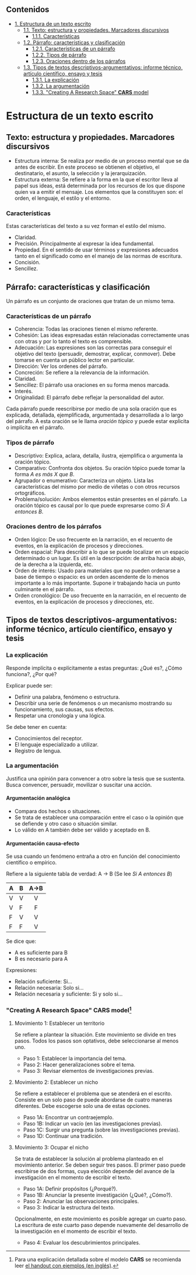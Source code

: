 <div id="table-of-contents">
<h2>Contenidos</h2>
<div id="text-table-of-contents">
<ul>
<li><a href="#sec-1">1. Estructura de un texto escrito</a>
<ul>
<li><a href="#sec-1-1">1.1. Texto: estructura y propiedades. Marcadores discursivos</a>
<ul>
<li><a href="#sec-1-1-1">1.1.1. Características</a></li>
</ul>
</li>
<li><a href="#sec-1-2">1.2. Párrafo: características y clasificación</a>
<ul>
<li><a href="#sec-1-2-1">1.2.1. Características de un párrafo</a></li>
<li><a href="#sec-1-2-2">1.2.2. Tipos de párrafo</a></li>
<li><a href="#sec-1-2-3">1.2.3. Oraciones dentro de los párrafos</a></li>
</ul>
</li>
<li><a href="#sec-1-3">1.3. Tipos de textos descriptivos-argumentativos: informe técnico, artículo científico, ensayo y tesis</a>
<ul>
<li><a href="#sec-1-3-1">1.3.1. La explicación</a></li>
<li><a href="#sec-1-3-2">1.3.2. La argumentación</a></li>
<li><a href="#sec-1-3-3">1.3.3. "Creating A Research Space" <b>CARS</b> model</a></li>
</ul>
</li>
</ul>
</li>
</ul>
</div>
</div>

# Estructura de un texto escrito<a id="sec-1" name="sec-1"></a>

## Texto: estructura y propiedades. Marcadores discursivos<a id="sec-1-1" name="sec-1-1"></a>

- Estructura interna: Se realiza por medio de un  proceso mental que se da antes de escribir. En
  este proceso se obtienen el objetivo, el destinatario, el asunto, la selección y la jerarquización.
- Estructura externa: Se refiere a la forma en la que el escritor lleva al papel sus ideas, está
  determinada por los  recursos de los que dispone  quien va a emitir el  mensaje. Los elementos
  que la constituyen son: el orden, el lenguaje, el estilo y el entorno.

### Características<a id="sec-1-1-1" name="sec-1-1-1"></a>

Estas características del texto a su vez forman el estilo del mismo.
- Claridad.
- Precisión. Principalmente al expresar la idea fundamental.
- Propiedad. En el sentido de usar términos y expresiones adecuados tanto en el significado como
  en el manejo de las normas de escritura.
- Concisión.
- Sencillez.

## Párrafo: características y clasificación<a id="sec-1-2" name="sec-1-2"></a>

Un párrafo es un conjunto de oraciones que tratan de un mismo tema.

### Características de un párrafo<a id="sec-1-2-1" name="sec-1-2-1"></a>

- Coherencia: Todas las oraciones tienen el mismo referente.
- Cohesión: Las ideas expresadas están relacionadas  correctamente unas con otras y por lo tanto
  el texto es comprensible.
- Adecuación: Las expresiones son las correctas para conseguir el objetivo del texto (persuadir,
  demostrar, explicar, conmover).  Debe tomarse en cuenta un público lector en particular.
- Dirección: Ver los ordenes del párrafo.
- Concreción: Se refiere a la relevancia de la información.
- Claridad.
- Sencillez: El párrafo usa oraciones en su forma menos marcada.
- Interés.
- Originalidad: El párrafo debe reflejar la personalidad del autor.

Cada  párrafo  puede reescribirse  por  medio  de  una  sola oración  que  es
explicada, detallada,  ejemplificada, argumentada  y desarrollada a  lo largo
del párrafo.  A esta  oración se  le llama *oración  tópico* y  puede estar
explicita o implícita en el párrafo.

### Tipos de párrafo<a id="sec-1-2-2" name="sec-1-2-2"></a>

- Descriptivo: Explica, aclara, detalla, ilustra, ejemplifica o argumenta la oración tópico.
- Comparativo: Confronta dos objetos. Su oración tópico puede tomar la forma *A es más X que B*.
- Agrupador o enumerativo: Caracteriza un objeto.  Lista las características del mismo por medio
  de viñetas o con otros recursos ortográficos.
- Problema/solución: Ambos elementos están presentes en el párrafo.  La oración tópico es causal
  por lo que puede expresarse como *Si A entonces B*.

### Oraciones dentro de los párrafos<a id="sec-1-2-3" name="sec-1-2-3"></a>

- Orden lógico: De  uso frecuente en la narración, en el recuento  de eventos, en la explicación
  de procesos y direcciones.
- Orden  espacial: Para describir  a lo que  se puede localizar en  un espacio determinado  o un
  lugar. Es útil en la descripción: de arriba hacia abajo, de la derecha a la izquierda, etc.
- Orden de interés: Usado para materiales que no pueden ordenarse a base de tiempo o espacio: es
  un orden ascendente de lo menos importante a lo más importante.  Supone ir trabajando hacia un
  punto culminante en el párrafo.
-  Orden cronológico:  De uso  frecuente  en la  narración, en  el  recuento de  eventos, en  la
  explicación de procesos y direcciones, etc.

## Tipos de textos descriptivos-argumentativos: informe técnico, artículo científico, ensayo y tesis<a id="sec-1-3" name="sec-1-3"></a>

### La explicación<a id="sec-1-3-1" name="sec-1-3-1"></a>

Responde implícita o explícitamente a estas preguntas: ¿Qué es?, ¿Cómo funciona?, ¿Por qué?

Explicar puede ser:
- Definir una palabra, fenómeno o estructura.
- Describir una serie de fenómenos o un mecanismo mostrando su funcionamiento, sus causas, sus efectos.
- Respetar una cronología y una lógica.

Se debe tener en cuenta:
- Conocimientos del receptor.
- El lenguaje especializado a utilizar.
- Registro de lengua.

### La argumentación<a id="sec-1-3-2" name="sec-1-3-2"></a>

Justifica una  opinión para convencer a  otro sobre la  tesis que se sustenta.  Busca convencer,
persuadir, movilizar o suscitar una acción.

#### Argumentación analógica

- Compara dos hechos o situaciones.
- Se trata de establecer una comparación entre el  caso o la opinión que se defiende y otro caso
  o situación similar.
- Lo válido en A también debe ser válido y aceptado en B.

#### Argumentación causa-efecto

Se usa cuando un fenómeno entraña a otro en función del conocimiento científico o empírico.
    
Refiere a la siguiente tabla de verdad: A -> B (Se lee *Si A entonces B*)
    
| A | B | A->B |
|---|---|:----:|
| V | V |   V  |
| V | F |   F  |
| F | V |   V  |
| F | F |   V  |
    
Se dice que:
- A es suficiente para B
- B es necesario para A
    
Expresiones:
- Relación suficiente: Si&#x2026;
- Relación necesaria: Solo si&#x2026;
- Relación necesaria y suficiente: Si y solo si&#x2026;

### "Creating A Research Space" **CARS** model<a id="sec-1-3-3" name="sec-1-3-3"></a>[^1]

1.  Movimiento 1: Establecer un territorio

    Se refiere a plantear la situación. Este movimiento se divide en tres pasos. Todos los pasos son
    optativos, debe seleccionarse al menos uno.
    
    - Paso 1: Establecer la importancia del tema.
    - Paso 2: Hacer generalizaciones sobre el tema.
    - Paso 3: Revisar elementos de investigaciones previas.

2.  Movimiento 2: Establecer un nicho

    Se refiere a establecer el  problema que se atenderá en el escrito. Consiste  en un solo paso de
    puede abordarse de cuatro maneras diferentes. Debe escogerse solo una de estas opciones.
    
    - Paso 1A: Encontrar un contraejemplo.
    - Paso 1B: Indicar un vacío (en las investigaciones previas).
    - Paso 1C: Surgir una pregunta (sobre las investigaciones previas).
    - Paso 1D: Continuar una tradición.

3.  Movimiento 3: Ocupar el nicho

    Se trata de  establecer la solución al  problema planteado en el movimiento  anterior.  Se deben
    seguir tres  pasos. El primer  paso puede  escribirse de dos  formas, cuya elección  depende del
    avance de la investigación en el momento de escribir el texto.
    
    - Paso 1A: Definir propósitos (¿Porqué?).
    - Paso 1B: Anunciar la presente investigación (¿Qué?, ¿Cómo?).
    - Paso 2: Anunciar las observaciones principales.
    - Paso 3: Indicar la estructura del texto.
    
    Opcionalmente, en este movimiento es posible agregar un cuarto paso. La escritura de este cuarto
    paso depende nuevamente del desarrollo de la investigación en el momento de escribir el texto.
    
    - Paso 4: Evaluar los descubrimientos principales.


[^1]:   Para   una   explicación   detallada    sobre   el   modelo   **CARS**   se   recomienda leer [el handout con ejemplos (en inglés)](http://www.cs.tut.fi/kurssit/SGN-16006/academic_writing/cars_model_handout.pdf).
